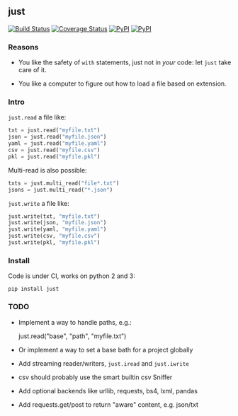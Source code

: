 ## just

[![Build Status](https://travis-ci.org/kootenpv/just.svg?branch=master)](https://travis-ci.org/kootenpv/just)
[![Coverage Status](https://coveralls.io/repos/github/kootenpv/just/badge.svg?branch=master)](https://coveralls.io/github/kootenpv/just?branch=master)
[![PyPI](https://img.shields.io/pypi/v/just.svg?style=flat-square)](https://pypi.python.org/pypi/just/)
[![PyPI](https://img.shields.io/pypi/pyversions/just.svg?style=flat-square)](https://pypi.python.org/pypi/just/)

### Reasons

- You like the safety of `with` statements, just not in *your* code: let `just` take care of it.

- You like a computer to figure out how to load a file based on extension.

### Intro

`just.read` a file like:

```python
txt = just.read("myfile.txt")
json = just.read("myfile.json")
yaml = just.read("myfile.yaml")
csv = just.read("myfile.csv")
pkl = just.read("myfile.pkl")
```

Multi-read is also possible:

```python
txts = just.multi_read("file*.txt")
jsons = just.multi_read("*.json")
```

`just.write` a file like:

```python
just.write(txt, "myfile.txt")
just.write(json, "myfile.json")
just.write(yaml, "myfile.yaml")
just.write(csv, "myfile.csv")
just.write(pkl, "myfile.pkl")
```

### Install

Code is under CI, works on python 2 and 3:

    pip install just

### TODO

- Implement a way to handle paths, e.g.:

    just.read("base", "path", "myfile.txt")

- Or implement a way to set a base bath for a project globally

- Add streaming reader/writers, `just.iread` and `just.iwrite`

- csv should probably use the smart builtin csv Sniffer

- Add optional backends like urllib, requests, bs4, lxml, pandas

- Add requests.get/post to return "aware" content, e.g. json/txt
